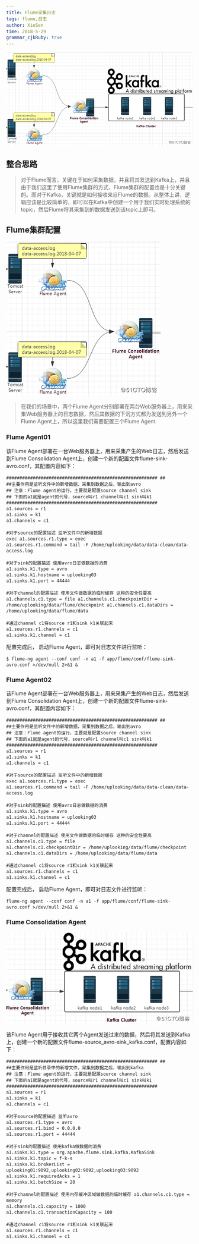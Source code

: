 ```yaml
---
title: Flume采集日志
tags: flume,日志
author: XieSen
time: 2018-5-29 
grammar_cjkRuby: true
---
```


![flume 整合kafka示意图](https://www.github.com/xiesen310/notes_Images/raw/master/images/{year}-{month}/1527560136520.jpg)

## 整合思路
> 对于Flume而言，关键在于如何采集数据，并且将其发送到Kafka上，并且由于我们这里了使用Flume集群的方式，Flume集群的配置也是十分关键的。而对于Kafka，关键就是如何接收来自Flume的数据。从整体上讲，逻辑应该是比较简单的，即可以在Kafka中创建一个用于我们实时处理系统的topic，然后Flume将其采集到的数据发送到该topic上即可。

## Flume集群配置
	
![flume 集群配置](https://www.github.com/xiesen310/notes_Images/raw/master/images/{year}-{month}/1527560232287.jpg)

> 在我们的场景中，两个Flume Agent分别部署在两台Web服务器上，用来采集Web服务器上的日志数据，然后其数据的下沉方式都为发送到另外一个Flume Agent上，所以这里我们需要配置三个Flume Agent.

### Flume Agent01

该Flume Agent部署在一台Web服务器上，用来采集产生的Web日志，然后发送到Flume Consolidation Agent上，创建一个新的配置文件flume-sink-avro.conf，其配置内容如下：

``` shell
######################################################### ## 
##主要作用是监听文件中的新增数据，采集到数据之后，输出到avro 
## 注意：Flume agent的运行，主要就是配置source channel sink 
## 下面的a1就是agent的代号，source叫r1 channel叫c1 sink叫k1 
######################################################### 
a1.sources = r1 
a1.sinks = k1 
a1.channels = c1 

#对于source的配置描述 监听文件中的新增数据
exec a1.sources.r1.type = exec 
a1.sources.r1.command = tail -F /home/uplooking/data/data-clean/data-access.log 

#对于sink的配置描述 使用avro日志做数据的消费 
a1.sinks.k1.type = avro 
a1.sinks.k1.hostname = uplooking03 
a1.sinks.k1.port = 44444 

#对于channel的配置描述 使用文件做数据的临时缓存 这种的安全性要高 a1.channels.c1.type = file a1.channels.c1.checkpointDir = /home/uplooking/data/flume/checkpoint a1.channels.c1.dataDirs = /home/uplooking/data/flume/data 

#通过channel c1将source r1和sink k1关联起来 
a1.sources.r1.channels = c1 
a1.sinks.k1.channel = c1
```

配置完成后， 启动Flume Agent，即可对日志文件进行监听：

``` shell
$ flume-ng agent --conf conf -n a1 -f app/flume/conf/flume-sink-avro.conf >/dev/null 2>&1 &
```
### Flume Agent02

该Flume Agent部署在一台Web服务器上，用来采集产生的Web日志，然后发送到Flume Consolidation Agent上，创建一个新的配置文件flume-sink-avro.conf，其配置内容如下：

``` shell
######################################################### ##
##主要作用是监听文件中的新增数据，采集到数据之后，输出到avro 
## 注意：Flume agent的运行，主要就是配置source channel sink 
## 下面的a1就是agent的代号，source叫r1 channel叫c1 sink叫k1 
######################################################### 
a1.sources = r1 
a1.sinks = k1 
a1.channels = c1 

#对于source的配置描述 监听文件中的新增数据 
exec a1.sources.r1.type = exec 
a1.sources.r1.command = tail -F /home/uplooking/data/data-clean/data-access.log 

#对于sink的配置描述 使用avro日志做数据的消费 
a1.sinks.k1.type = avro 
a1.sinks.k1.hostname = uplooking03 
a1.sinks.k1.port = 44444 

#对于channel的配置描述 使用文件做数据的临时缓存 这种的安全性要高 a1.channels.c1.type = file 
a1.channels.c1.checkpointDir = /home/uplooking/data/flume/checkpoint a1.channels.c1.dataDirs = /home/uplooking/data/flume/data 

#通过channel c1将source r1和sink k1关联起来 
a1.sources.r1.channels = c1 
a1.sinks.k1.channel = c1
```
配置完成后， 启动Flume Agent，即可对日志文件进行监听：

``` shell
flume-ng agent --conf conf -n a1 -f app/flume/conf/flume-sink-avro.conf >/dev/null 2>&1 &
```

### Flume Consolidation Agent

![Flume Consolidation Agent](https://www.github.com/xiesen310/notes_Images/raw/master/images/{year}-{month}/1527560601842.jpg)

该Flume Agent用于接收其它两个Agent发送过来的数据，然后将其发送到Kafka上，创建一个新的配置文件flume-source_avro-sink_kafka.conf，配置内容如下：

``` shell
######################################################### ## 
##主要作用是监听目录中的新增文件，采集到数据之后，输出到kafka 
## 注意：Flume agent的运行，主要就是配置source channel sink 
## 下面的a1就是agent的代号，source叫r1 channel叫c1 sink叫k1 
######################################################### 
a1.sources = r1 
a1.sinks = k1
a1.channels = c1 

#对于source的配置描述 监听avro 
a1.sources.r1.type = avro 
a1.sources.r1.bind = 0.0.0.0 
a1.sources.r1.port = 44444 

#对于sink的配置描述 使用kafka做数据的消费 
a1.sinks.k1.type = org.apache.flume.sink.kafka.KafkaSink a1.sinks.k1.topic = f-k-s 
a1.sinks.k1.brokerList = uplooking01:9092,uplooking02:9092,uplooking03:9092 a1.sinks.k1.requiredAcks = 1 
a1.sinks.k1.batchSize = 20 

#对于channel的配置描述 使用内存缓冲区域做数据的临时缓存 a1.channels.c1.type = memory 
a1.channels.c1.capacity = 1000 
a1.channels.c1.transactionCapacity = 100 

#通过channel c1将source r1和sink k1关联起来 
a1.sources.r1.channels = c1 
a1.sinks.k1.channel = c1
```


